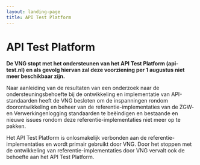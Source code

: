```yaml
---
layout: landing-page
title: API Test Platform
---
```


# API Test Platform

**De VNG stopt met het ondersteunen van het API Test Platform (api-test.nl) en als gevolg hiervan zal deze voorziening per 1 augustus niet meer beschikbaar zijn.**

Naar aanleiding van de resultaten van een onderzoek naar de ondersteuningsbehoefte bij de ontwikkeling en implementatie van API-standaarden heeft de VNG besloten om de inspanningen rondom doorontwikkeling en beheer van de referentie-implementaties van de ZGW- en Verwerkingenlogging standaarden te beëindigen en bestaande en nieuwe issues rondom deze referentie-implementaties niet meer op te pakken.

Het API Test Platform is onlosmakelijk verbonden aan de referentie-implementaties en wordt primair gebruikt door VNG. Door het stoppen met de ontwikkeling van referentie-implementaties door VNG vervalt ook de behoefte aan het API Test Platform.
